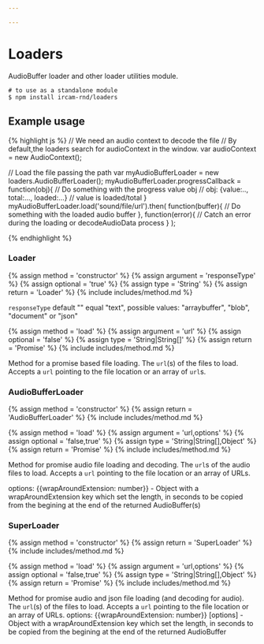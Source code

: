 ```yaml
---

---
```


# Loaders


AudioBuffer loader and other loader utilities module.

~~~
# to use as a standalone module
$ npm install ircam-rnd/loaders
~~~

## Example usage

{% highlight js %}
  // We need an audio context to decode the file
  // By default,the loaders search for audioContext in the window.
  var audioContext = new AudioContext();

  // Load the file passing the path
  var myAudioBufferLoader = new loaders.AudioBufferLoader();
  myAudioBufferLoader.progressCallback = function(obj){
    // Do something with the progress value obj
    // obj: {value:.., total:..., loaded:...}
    // value is loaded/total
  }
  myAudioBufferLoader.load('sound/file/url').then(
      function(buffer){
        // Do something with the loaded audio buffer
      },
      function(error){
        // Catch an error during the loading or decodeAudioData process
      }
  );

{% endhighlight %}

### Loader

{% assign method = 'constructor' %}
{% assign argument = 'responseType' %}
{% assign optional = 'true' %}
{% assign type = 'String' %}
{% assign return = 'Loader' %}
{% include includes/method.md %}

`responseType` default "" equal "text", possible values: "arraybuffer", "blob", "document" or "json"

{% assign method = 'load' %}
{% assign argument = 'url' %}
{% assign optional = 'false' %}
{% assign type = 'String|String[]' %}
{% assign return = 'Promise' %}
{% include includes/method.md %}

Method for a promise based file loading.
The `url`(s) of the files to load. Accepts a `url` pointing to the file location or an array of `url`s.

### AudioBufferLoader

{% assign method = 'constructor' %}
{% assign return = 'AudioBufferLoader' %}
{% include includes/method.md %}

{% assign method = 'load' %}
{% assign argument = 'url,options' %}
{% assign optional = 'false,true' %}
{% assign type = 'String|String[],Object' %}
{% assign return = 'Promise' %}
{% include includes/method.md %}

Method for promise audio file loading and decoding.
The `url`s of the audio files to load. Accepts a `url` pointing to the file location or an array of URLs.

options: \{\{wrapAroundExtension: number\}\} - Object with a wrapAroundExtension key which set the length, in seconds to be copied from the begining at the end of the returned AudioBuffer(s)

### SuperLoader

{% assign method = 'constructor' %}
{% assign return = 'SuperLoader' %}
{% include includes/method.md %}

{% assign method = 'load' %}
{% assign argument = 'url,options' %}
{% assign optional = 'false,true' %}
{% assign type = 'String|String[],Object' %}
{% assign return = 'Promise' %}
{% include includes/method.md %}

Method for promise audio and json file loading (and decoding for audio).
The `url`(s) of the files to load. Accepts a `url` pointing to the file location or an array of URLs.
options: \{\{wrapAroundExtension: number\}\} [options] - Object with a wrapAroundExtension key which set the length, in seconds to be copied from the begining at the end of the returned AudioBuffer


